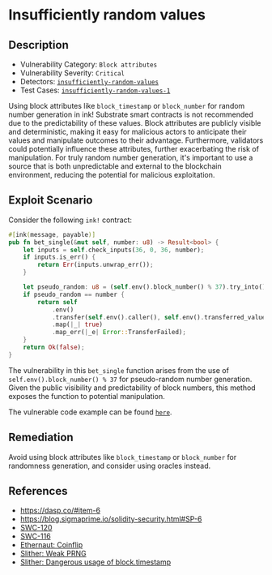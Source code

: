 # Insufficiently random values

## Description

- Vulnerability Category: `Block attributes`
- Vulnerability Severity: `Critical`
- Detectors: [`insufficiently-random-values`](https://github.com/CoinFabrik/scout/tree/main/detectors/insufficiently-random-values)
- Test Cases: [`insufficiently-random-values-1`](https://github.com/CoinFabrik/scout/tree/main/test-cases/insufficiently-random-values/insufficiently-random-values-1)

Using block attributes like `block_timestamp` or `block_number` for random number generation in ink! Substrate smart contracts is not recommended due to the predictability of these values. Block attributes are publicly visible and deterministic, making it easy for malicious actors to anticipate their values and manipulate outcomes to their advantage. Furthermore, validators could potentially influence these attributes, further exacerbating the risk of manipulation. For truly random number generation, it's important to use a source that is both unpredictable and external to the blockchain environment, reducing the potential for malicious exploitation.

## Exploit Scenario

Consider the following `ink!` contract:

```rust
#[ink(message, payable)]
pub fn bet_single(&mut self, number: u8) -> Result<bool> {
    let inputs = self.check_inputs(36, 0, 36, number);
    if inputs.is_err() {
        return Err(inputs.unwrap_err());
    }

    let pseudo_random: u8 = (self.env().block_number() % 37).try_into().unwrap();
    if pseudo_random == number {
        return self
            .env()
            .transfer(self.env().caller(), self.env().transferred_value() * 36)
            .map(|_| true)
            .map_err(|_e| Error::TransferFailed);
    }
    return Ok(false);
}
```

The vulnerability in this `bet_single` function arises from the use of `self.env().block_number() % 37` for pseudo-random number generation. Given the public visibility and predictability of block numbers, this method exposes the function to potential manipulation. 

The vulnerable code example can be found [`here`](https://github.com/CoinFabrik/scout/tree/main/test-cases/insufficiently-random-values/insufficiently-random-values-1/vulnerable-example).

## Remediation

Avoid using block attributes like `block_timestamp` or `block_number` for randomness generation, and consider using oracles instead.


## References

- https://dasp.co/#item-6
- https://blog.sigmaprime.io/solidity-security.html#SP-6
- [SWC-120](https://swcregistry.io/docs/SWC-120)
- [SWC-116](https://swcregistry.io/docs/SWC-116)
- [Ethernaut: Coinflip](https://github.com/OpenZeppelin/ethernaut/blob/master/contracts/src/levels/CoinFlip.sol)
- [Slither: Weak PRNG](https://github.com/crytic/slither/wiki/Detector-Documentation#weak-PRNG)
- [Slither: Dangerous usage of block.timestamp](https://github.com/crytic/slither/wiki/Detector-Documentation#block-timestamp)